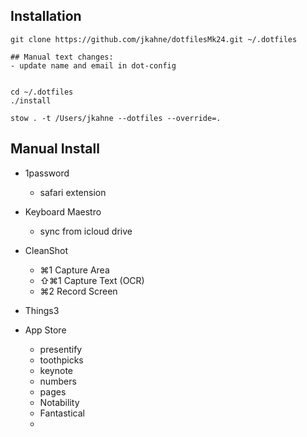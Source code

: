 
## Installation

```
git clone https://github.com/jkahne/dotfilesMk24.git ~/.dotfiles

## Manual text changes:
- update name and email in dot-config


cd ~/.dotfiles
./install

stow . -t /Users/jkahne --dotfiles --override=.
```



## Manual Install

- 1password
  - safari extension

- Keyboard Maestro
  - sync from icloud drive

- CleanShot
  - ⌘1 Capture Area
  - ⇧⌘1 Capture Text (OCR)
  - ⌘2 Record Screen

- Things3

- App Store
  - presentify
  - toothpicks
  - keynote
  - numbers
  - pages
  - Notability
  - Fantastical
  -

